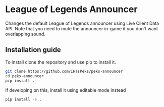 # League of Legends Announcer

Changes the default League of Legends announcer using Live Client Data API. Note that you need to mute the announcer in-game if you don't want overlapping sound.

## Installation guide

To install clone the repository and use pip to install it.
```sh
git clone https://github.com/IHasPeks/peks-announcer
cd peks-announcer
pip install .
```

If developing on this, install it using editable mode instead
```sh
pip install -e .
```
